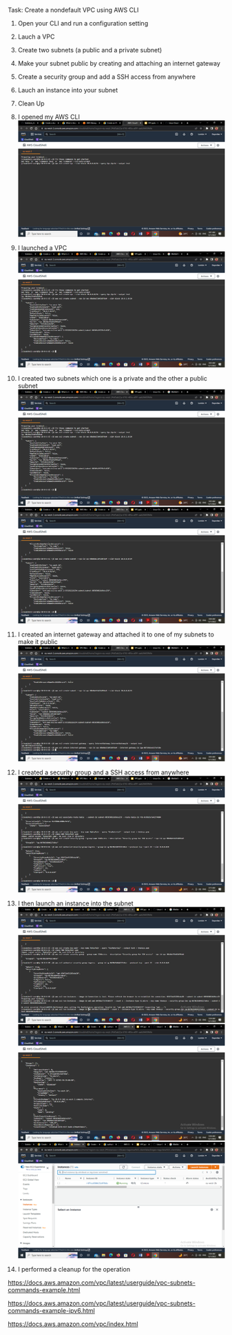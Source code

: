 Task: Create a nondefault VPC using AWS CLI

1. Open your CLI and run a configuration setting
2. Lauch a VPC 
3. Create two subnets (a public and a private subnet)
4. Make your subnet public by creating and attaching an internet gateway
5. Create a security group and add a SSH access from anywhere
6. Lauch an instance into your subnet 
7. Clean Up

1. I opened my AWS CLI
![](../../images/cli%20opened.png)

2. I launched a VPC 
![](../../images/VPC%20launched.png)

3. I created two subnets which one is a private and the other a public subnet
![](../../images/private.png)
![](../../images/public.png)

4. I created an internet gateway and attached  it to one of my subnets to make it public 
![](../../images/IGW.png)

5. I created a security group and a SSH access from anywhere
![](../../images/SG.png)

6. I then launch an instance into the subnet
![](../../images/Instance.png)
![](../../images/insta.png)
![](../../images/runinig.png)

7. I performed a cleanup for the operation


https://docs.aws.amazon.com/vpc/latest/userguide/vpc-subnets-commands-example.html

https://docs.aws.amazon.com/vpc/latest/userguide/vpc-subnets-commands-example-ipv6.html

https://docs.aws.amazon.com/vpc/index.html

